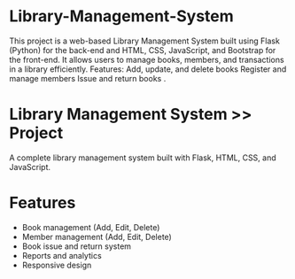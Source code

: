 # Library-Management-System
This project is a web-based Library Management System built using Flask (Python) for the back-end and HTML, CSS, JavaScript, and Bootstrap for the front-end. It allows users to manage books, members, and transactions in a library efficiently.  Features: Add, update, and delete books  Register and manage members  Issue and return books .
# Library Management System  >> Project

A complete library management system built with Flask, HTML, CSS, and JavaScript.

# Features

- Book management (Add, Edit, Delete)
- Member management (Add, Edit, Delete)
- Book issue and return system
- Reports and analytics
- Responsive design


